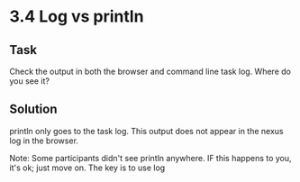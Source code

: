# 3.4 Log vs println

## Task

Check the output in both the browser and command line task log. Where do you see it?

## Solution

println only goes to the task log. This output does not appear in the nexus log in the browser.

Note: Some participants didn't see println anywhere. IF this happens to you, it's ok; just move on. The key is to use log